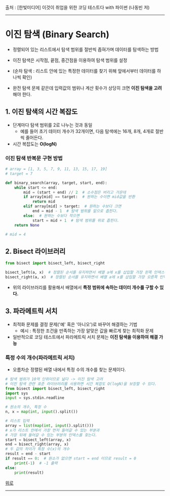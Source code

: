 출처 : [한빛미디어] 이것이 취업을 위한 코딩 테스트다 with 파이썬 (나동빈 저)

---
# 이진 탐색 (Binary Search)

+ 정렬되어 있는 리스트에서 탐색 범위를 절반씩 좁혀가며 데이터를 탐색하는 방법
+ 이진 탐색은 시작점, 끝점, 중간점을 이용하여 탐색 범위를 설정
+ (순차 탐색 : 리스트 안에 있는 특정한 데이터를 찾기 위해 앞에서부터 데이터를 하나씩 확인)

+ 완전 탐색 문제 같은데 입력값의 범위나 계산 횟수가 상당히 크면 **이진 탐색을 고려**해야 한다.

## 1. 이진 탐색의 시간 복잡도

+ 단계마다 탐색 범위를 2로 나누는 것과 동일
  + 예를 들어 초기 데이터 개수가 32개이면, 다음 탐색에는 16개, 8개, 4개로 절반씩 줄어든다.
+ 시간 복잡도는 **O(logN)**

### 이진 탐색 반복문 구현 방법
``` python
# array = [1, 3, 5, 7, 9, 11, 13, 15, 17, 19]
# target = 7

def binary_search(array, target, start, end):
    while start <= end:
        mid = (start + end) // 2  # 소수점은 버리고 가운데
        if array[mid] == target:  # 원하는 수이면 mid값을 반환
            return mid
        elif array[mid] > target:  # 원하는 수보다 크면
            end = mid - 1  # 탐색 범위를 밑으로 좁힌다.
        else:  # 원하는 수보다 작으면
            start = mid + 1  # 탐색 범위를 위로 좁힌다.
    return None

# mid = 4
```

## 2. Bisect 라이브러리
``` python
from bisect import bisect_left, bisect_right

bisect_left(a, x)  # 정렬된 순서를 유지하면서 배열 a에 x를 삽입할 가장 왼쪽 인덱스 반환
bisect_right(a, x)  # 정렬된 순서를 유지하면서 배열 a에 x를 삽입할 가장 오른쪽 인덱스 반환
```
+ 위의 라이브러리를 활용해서 배열에서 **특정 범위에 속하는 데이터 개수를 구할 수 있다.**

## 3. 파라메트릭 서치

+ 최적화 문제를 결정 문제('예' 혹은 '아니오')로 바꾸어 해결하는 기법
  + 예시 : 특정한 조건을 만족하는 가장 알맞은 값을 빠르게 찾는 최적화 문제
+ 일반적으로 코딩 테스트에서 파라메트릭 서치 문제는 **이진 탐색을 이용하여 해결 가능**

### 특정 수의 개수(파라메트릭 서치)

+ 오름차순 정렬된 배열 내에서 특정 수의 개수를 찾는 문제이다.
``` python
# 탐색 범위가 10억 단위이므로 넓다 -> 이진 탐색 고려
# 이진 탐색 관련 표준 라이브러리를 사용하면 시간 복잡도 O(logN)을 보장할 수 있다.
from bisect import bisect_left, bisect_right
import sys
input = sys.stdin.readline

# 원소의 개수, 특정 수
n, x = map(int, input().split())

# 리스트 입력
array = list(map(int, input().split()))
# x가 리스트 안에서 가장 먼저 들어갈 수 있는 부분과
# 가장 뒤에 들어갈 수 있는 부분의 인덱스를 찾는다.
start = bisect_left(array, x)
end = bisect_right(array, x)
# 두 값의 차이가 특정 수(x)의 개수
result = end - start
if result == 0:  # 원소가 없으면 start = end 이므로 result = 0
    print(-1)  # -1 출력
else:
    print(result)
```
[위로](#이진-탐색-Binery-Search)

---
